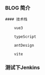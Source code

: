 <!--
 * @Descripttion: 
 * @Author: zhaodongfeng
 * @Date: 2022-03-22 17:39:27
 * @LastEditors: zhaodongfeng
 * @LastEditTime: 2022-06-14 14:04:23
-->
### BLOG 简介

    #### 技术栈

        vue3

        typeScript

        antDesign

        vite

### 测试下Jenkins 
